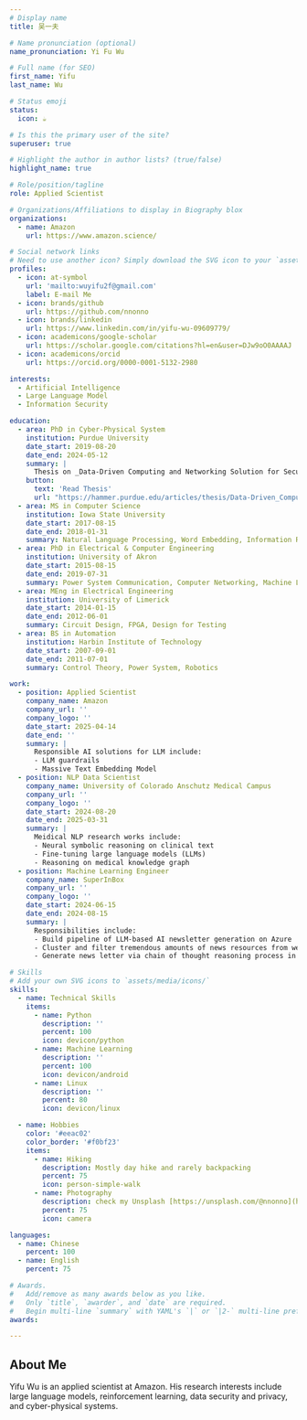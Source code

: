 ```yaml
---
# Display name
title: 吴一夫

# Name pronunciation (optional)
name_pronunciation: Yi Fu Wu

# Full name (for SEO)
first_name: Yifu
last_name: Wu

# Status emoji
status:
  icon: ☕️

# Is this the primary user of the site?
superuser: true

# Highlight the author in author lists? (true/false)
highlight_name: true

# Role/position/tagline
role: Applied Scientist

# Organizations/Affiliations to display in Biography blox
organizations:
  - name: Amazon
    url: https://www.amazon.science/

# Social network links
# Need to use another icon? Simply download the SVG icon to your `assets/media/icons/` folder.
profiles:
  - icon: at-symbol
    url: 'mailto:wuyifu2f@gmail.com'
    label: E-mail Me
  - icon: brands/github
    url: https://github.com/nnonno
  - icon: brands/linkedin
    url: https://www.linkedin.com/in/yifu-wu-09609779/
  - icon: academicons/google-scholar
    url: https://scholar.google.com/citations?hl=en&user=DJw9oO0AAAAJ
  - icon: academicons/orcid
    url: https://orcid.org/0000-0001-5132-2980

interests:
  - Artificial Intelligence
  - Large Language Model
  - Information Security

education:
  - area: PhD in Cyber-Physical System
    institution: Purdue University
    date_start: 2019-08-20
    date_end: 2024-05-12
    summary: |
      Thesis on _Data-Driven Computing and Networking Solution for Securing Cyber-Physical Systems_. Supervised by [Prof Jin Wei-Kocsis](https://polytechnic.purdue.edu/profile/kocsis0). Presented papers at 7 conference papers and journels on IEEE conferences.
    button:
      text: 'Read Thesis'
      url: "https://hammer.purdue.edu/articles/thesis/Data-Driven_Computing_and_Networking_Solution_for_Securing_Cyber-Physical_Systems/25744824?file=46078863"
  - area: MS in Computer Science
    institution: Iowa State University
    date_start: 2017-08-15
    date_end: 2018-01-31
    summary: Natural Language Processing, Word Embedding, Information Retrival
  - area: PhD in Electrical & Computer Engineering
    institution: University of Akron
    date_start: 2015-08-15
    date_end: 2019-07-31
    summary: Power System Communication, Computer Networking, Machine Learning
  - area: MEng in Electrical Engineering
    institution: University of Limerick
    date_start: 2014-01-15
    date_end: 2012-06-01
    summary: Circuit Design, FPGA, Design for Testing
  - area: BS in Automation
    institution: Harbin Institute of Technology
    date_start: 2007-09-01
    date_end: 2011-07-01
    summary: Control Theory, Power System, Robotics

work:
  - position: Applied Scientist
    company_name: Amazon
    company_url: ''
    company_logo: ''
    date_start: 2025-04-14
    date_end: ''
    summary: |
      Responsible AI solutions for LLM include:
      - LLM guardrails
      - Massive Text Embedding Model
  - position: NLP Data Scientist
    company_name: University of Colorado Anschutz Medical Campus
    company_url: ''
    company_logo: ''
    date_start: 2024-08-20
    date_end: 2025-03-31
    summary: |
      Meidical NLP research works include:
      - Neural symbolic reasoning on clinical text
      - Fine-tuning large language models (LLMs) 
      - Reasoning on medical knowledge graph
  - position: Machine Learning Engineer
    company_name: SuperInBox
    company_url: ''
    company_logo: ''
    date_start: 2024-06-15
    date_end: 2024-08-15
    summary: |
      Responsibilities include:
      - Build pipeline of LLM-based AI newsletter generation on Azure
      - Cluster and filter tremendous amounts of news resources from web-crawling
      - Generate news letter via chain of thought reasoning process in LLM

# Skills
# Add your own SVG icons to `assets/media/icons/`
skills:
  - name: Technical Skills
    items:
      - name: Python
        description: ''
        percent: 100
        icon: devicon/python
      - name: Machine Learning
        description: ''
        percent: 100
        icon: devicon/android
      - name: Linux
        description: ''
        percent: 80
        icon: devicon/linux

  - name: Hobbies
    color: '#eeac02'
    color_border: '#f0bf23'
    items:
      - name: Hiking
        description: Mostly day hike and rarely backpacking
        percent: 75
        icon: person-simple-walk
      - name: Photography
        description: check my Unsplash [https://unsplash.com/@nnonno](https://unsplash.com/@nnonno)
        percent: 75
        icon: camera

languages:
  - name: Chinese
    percent: 100
  - name: English
    percent: 75

# Awards.
#   Add/remove as many awards below as you like.
#   Only `title`, `awarder`, and `date` are required.
#   Begin multi-line `summary` with YAML's `|` or `|2-` multi-line prefix and indent 2 spaces below.
awards:

---
```


## About Me
Yifu Wu is an applied scientist at Amazon. His research interests include large language models, reinforcement learning, data security and privacy, and cyber-physical systems.
